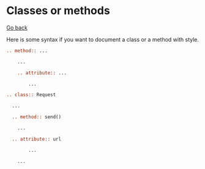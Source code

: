 # Classes or methods

[Go back](..#writing-rst-documents)

Here is some syntax if you want to document a class or a method with style.

```rest
.. method:: ...

	...

	.. attribute:: ...

		...

.. class:: Request

  ...

  .. method:: send()

    ...

  .. attribute:: url

		...

	...
```